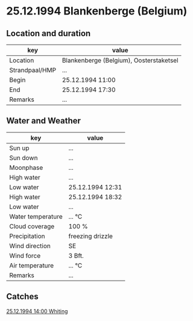 # 25.12.1994 Blankenberge (Belgium)

## Location and duration

key | value |
----|-------|
Location | Blankenberge (Belgium), Oosterstaketsel |
Strandpaal/HMP | ... |
Begin | 25.12.1994 11:00 |
End | 25.12.1994 17:30 |
Remarks | ... |

## Water and Weather

key | value |
----|-------|
Sun up | ... |
Sun down | ... |
Moonphase | ... |
High water | ... |
Low water | 25.12.1994 12:31 |
High water | 25.12.1994 18:32 |
Low water | ...|
Water temperature | ... °C |
Cloud coverage | 100 % |
Precipitation | freezing drizzle |
Wind direction | SE |
Wind force | 3 Bft. |
Air temperature | ... °C |
Remarks | ... |

## Catches

[25.12.1994 14:00 Whiting](catches/19941225_1400.md)

